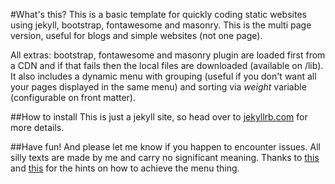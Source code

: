 #What's this?
This is a basic template for quickly coding static websites using jekyll, bootstrap, fontawesome and masonry. This is the multi page version, useful for blogs and simple websites (not one page).

All extras: bootstrap, fontawesome and masonry plugin are loaded first from a CDN and if that fails then the local files are downloaded (available on /lib). It also includes a dynamic menu with grouping (useful if you don't want all your pages displayed in the same menu) and sorting via *weight* variable (configurable on front matter).

##How to install
This is just a jekyll site, so head over to [jekyllrb.com](http://jekyllrb.com/) for more details.

##Have fun!
And please let me know if you happen to encounter issues. All silly texts are made by me and carry no significant meaning. Thanks to [this](http://stackoverflow.com/questions/8340170/jekyll-automatically-highlight-current-tab-in-menu-bar) and [this](http://stackoverflow.com/questions/9053066/sorted-navigation-menu-with-jekyll-and-liquid) for the hints on how to achieve the menu thing.
